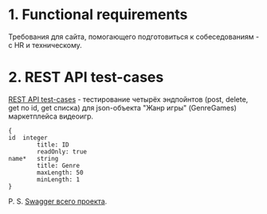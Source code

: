 # 1. Functional requirements
Требования для сайта, помогающего подготовиться к собеседованиям - с HR и техническому.

# 2. REST API test-cases

[REST API test-cases](https://github.com/nastyaist/portfolio/tree/main/REST%20API%20test-cases) - тестирование четырёх эндпойнтов (post, delete, get по id, get списка) для json-объекта "Жанр игры" (GenreGames) маркетплейса видеоигр.
```
{
id	integer
        title: ID
        readOnly: true
name*	string
        title: Genre
        maxLength: 50
        minLength: 1
}
```

P. S. [Swagger всего проекта](https://games.alpha.g-spot.website/swagger/). 

